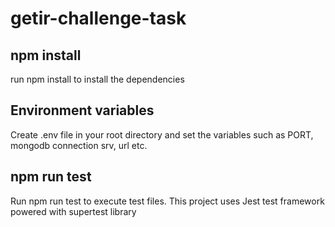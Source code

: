 # getir-challenge-task

## npm install
run npm install to install the dependencies

## Environment variables
Create .env file in your root directory and set the variables such as PORT, mongodb connection srv, url etc.

## npm run test
Run npm run test to execute test files. This project uses Jest test framework powered with supertest library
